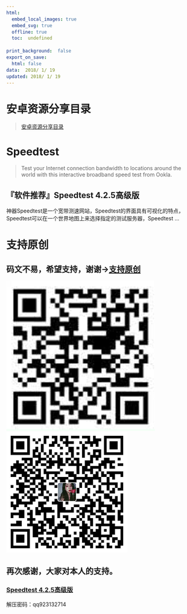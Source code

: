 ```yaml
---
html:
  embed_local_images: true
  embed_svg: true
  offline: true
  toc:  undefined

print_background:  false
export_on_save:
  html: false
data:  2018/ 1/ 19
updated: 2018/ 1/ 19
---
```




# 安卓资源分享目录

> [安卓资源分享目录](https://blog.csdn.net/qq923132714/article/details/83059823 "安卓资源分享目录")

# Speedtest

> Test your Internet connection bandwidth to locations around the world with this interactive broadband speed test from Ookla.

## 『软件推荐』Speedtest 4.2.5高级版

神器Speedtest是一个宽带测速网站，Speedtest的界面具有可视化的特点，Speedtest可以在一个世界地图上来选择指定的测试服务器，Speedtest ...

# 支持原创
## 码文不易，希望支持，谢谢->**[支持原创](http://blog.csdn.net/qq923132714/article/details/79399145)**
![微信支付](https://raw.githubusercontent.com/923132714/my_picture/master/blog/support/weixin.png)![微信支付](https://raw.githubusercontent.com/923132714/my_picture/master/blog/support/支付宝.png)
## 再次感谢，大家对本人的支持。

### [Speedtest 4.2.5高级版](http://u16848854.ctfile.net/fs/16848854-331914793 "Speedtest 4.2.5高级版")

解压密码：qq923132714
